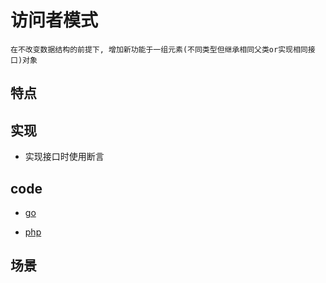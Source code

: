 # 访问者模式

    在不改变数据结构的前提下, 增加新功能于一组元素(不同类型但继承相同父类or实现相同接口)对象

## 特点

## 实现

- 实现接口时使用断言

## code

- [go](../script/go/dp/visitor.go)

- [php](src/php_design_patterns/visitor/visitor.php)

## 场景